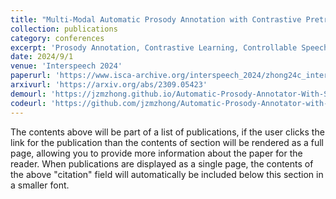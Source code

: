 ```yaml
---
title: "Multi-Modal Automatic Prosody Annotation with Contrastive Pretraining of Speech-Silence and Word-Punctuation"
collection: publications
category: conferences
excerpt: 'Prosody Annotation, Contrastive Learning, Controllable Speech Synthesis'
date: 2024/9/1
venue: 'Interspeech 2024'
paperurl: 'https://www.isca-archive.org/interspeech_2024/zhong24c_interspeech.html'
arxivurl: 'https://arxiv.org/abs/2309.05423'
demourl: 'https://jzmzhong.github.io/Automatic-Prosody-Annotator-With-SSWP-CLAP/'
codeurl: 'https://github.com/jzmzhong/Automatic-Prosody-Annotator-with-SSWP-CLAP/'
---
```


The contents above will be part of a list of publications, if the user clicks the link for the publication than the contents of section will be rendered as a full page, allowing you to provide more information about the paper for the reader. When publications are displayed as a single page, the contents of the above "citation" field will automatically be included below this section in a smaller font.
